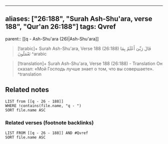 
---
aliases: ["26:188", "Surah Ash-Shu'ara, verse 188", "Qur'an 26:188"]
tags: Qvref
---

parent:: [[q - Ash-Shu'ara (26)|Ash-Shu'ara]]

> [!arabic]+ Surah Ash-Shu'ara, Verse 188 (26:188)
> <span class="quran-arabic">قَالَ رَبِّىٓ أَعْلَمُ بِمَا تَعْمَلُونَ</span>
^arabic

> [!translation]+ Surah Ash-Shu'ara, Verse 188 (26:188) - Translation
> Он сказал: «Мой Господь лучше знает о том, что вы совершаете».
^translation



## Related notes
```dataview
LIST from [[q - 26 - 188]]
WHERE !contains(file.name, "q - ")
SORT file.name ASC
```

### Related verses (footnote backlinks)
```dataview
LIST FROM [[q - 26 - 188]] AND #Qvref
SORT file.name ASC
```


